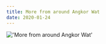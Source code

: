 ```yaml
---
title: More from around Angkor Wat
date: 2020-01-24
---
```


!['More from around Angkor Wat'](/55More-from-around-Angkor-Wat1.jpg)


